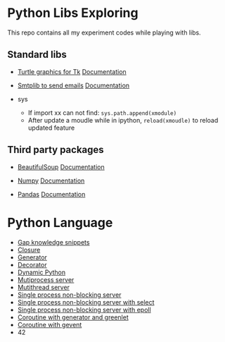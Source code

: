 # Python Libs Exploring

This repo contains all my experiment codes while playing with libs.

## Standard libs

- [Turtle graphics for Tk](./draw_mystery/) [Documentation](https://docs.python.org/3.6/library/turtle.html)
- [Smtplib to send emails](./send_email)   [Documentation](https://docs.python.org/3/library/smtplib.html)

- sys
    - If import xx can not find: `sys.path.append(xmodule)`
    - After update a moudle while in ipython, `reload(xmoudle)` to reload updated feature


## Third party packages

- [BeautifulSoup](./besoup/) [Documentation](https://www.crummy.com/software/BeautifulSoup/bs4/doc/)
- [Numpy](./Numpy) [Documentation](https://docs.scipy.org/doc/numpy-1.13.0/reference/index.html#reference)

- [Pandas](./Pandas) [Documentation](http://pandas.pydata.org/pandas-docs/stable/)


# Python Language

- [Gap knowledge snippets](./Python-language/fragments.md)
- [Closure](./Python-language/closure.py)
- [Generator](./Python-language/generator.py)
- [Decorator](./Python-language/decorator.py)
- [Dynamic Python](./Python-language/dynamic_python.py)
- [Mutiprocess server](./Python-language/server_mutiprocess.py)
- [Mutithread server](./Python-language/server_mutithread.py)
- [Single process non-blocking server](./Python-language/server_single_process_non_blocking.py)
- [Single process non-blocking server with select](./Python-language/server_non_blocking_select.py)
- [Single process non-blocking server with epoll](./Python-language/server_epoll.py)
- [Coroutine with generator and greenlet](Python-language/coroutine_greenlet.py)
- [Coroutine with gevent](Python-language/coroutine_gevent.py)
- 42
